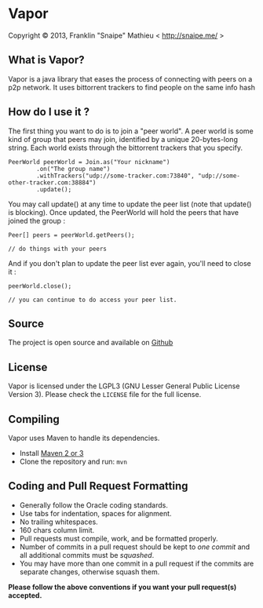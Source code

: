 Vapor
=====

Copyright © 2013, Franklin "Snaipe" Mathieu < http://snaipe.me/ >

What is Vapor?
-----------------
Vapor is a java library that eases the process of connecting with peers on a p2p network.
It uses bittorrent trackers to find people on the same info hash

How do I use it ?
-----------------

The first thing you want to do is to join a "peer world".
A peer world is some kind of group that peers may join, identified by a unique 20-bytes-long string. Each world exists through the bittorrent trackers that you specify.

```
PeerWorld peerWorld = Join.as("Your nickname")
        .on("The group name")
        .withTrackers("udp://some-tracker.com:73840", "udp://some-other-tracker.com:38884")
        .update();
```

You may call update() at any time to update the peer list (note that update() is blocking).
Once updated, the PeerWorld will hold the peers that have joined the group :

```
Peer[] peers = peerWorld.getPeers();

// do things with your peers
```

And if you don't plan to update the peer list ever again, you'll need to close it :

```
peerWorld.close();

// you can continue to do access your peer list.
```

Source
------
The project is open source and available on [Github]

License
-------
Vapor is licensed under the LGPL3 (GNU Lesser General Public License Version 3). Please check the `LICENSE` file for the full license.

Compiling
---------
Vapor uses Maven to handle its dependencies.

* Install [Maven 2 or 3](http://maven.apache.org/download.html)  
* Clone the repository and run: `mvn`

Coding and Pull Request Formatting
----------------------------------
* Generally follow the Oracle coding standards.
* Use tabs for indentation, spaces for alignment.
* No trailing whitespaces.
* 160 chars column limit.
* Pull requests must compile, work, and be formatted properly.
* Number of commits in a pull request should be kept to *one commit* and all additional commits must be *squashed*.
* You may have more than one commit in a pull request if the commits are separate changes, otherwise squash them.

**Please follow the above conventions if you want your pull request(s) accepted.**

[GitHub]: https://github.com/Snaipe/Vapor